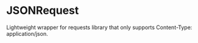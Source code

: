 # JSONRequest
Lightweight wrapper for requests library that only supports Content-Type: application/json.
